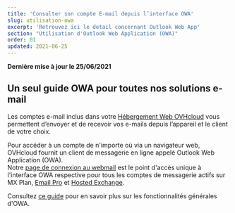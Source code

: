 ```yaml
---
title: 'Consulter son compte E-mail depuis l’interface OWA'
slug: utilisation-owa
excerpt: 'Retrouvez ici le detail concernant Outlook Web App'
section: "Utilisation d'Outlook Web Application (OWA)"
order: 01
updated: 2021-06-25
---
```


**Dernière mise à jour le 25/06/2021**

## Un seul guide OWA pour toutes nos solutions e-mail

Les comptes e-mail inclus dans votre [Hébergement Web OVHcloud](https://www.ovhcloud.com/fr/web-hosting/) vous permettent d’envoyer et de recevoir vos e-mails depuis l’appareil et le client de votre choix. 

Pour accéder à un compte de n'importe où via un navigateur web, OVHcloud fournit un client de messagerie en ligne appelé Outlook Web Application (OWA).
<br>Notre [page de connexion au webmail](https://www.ovh.com/fr/mail/) est le point d'accès unique à l'interface OWA respective pour tous les comptes de messagerie actifs sur MX Plan, [Email Pro](https://www.ovhcloud.com/fr/emails/email-pro/) et [Hosted Exchange](https://www.ovhcloud.com/fr/emails/hosted-exchange/).

Consultez [ce guide](https://docs.ovh.com/fr/microsoft-collaborative-solutions/exchange-2016-guide-utilisation-outlook-web-app/) pour en savoir plus sur les fonctionnalités générales d'OWA.

